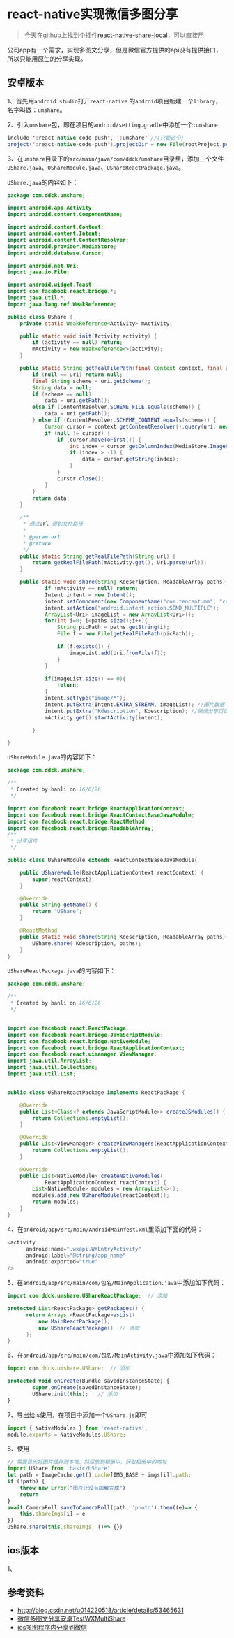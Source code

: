 # react-native实现微信多图分享

>今天在github上找到个插件<a href='https://github.com/kmlidc/react-native-share-local' target='_blank'>react-native-share-local</a>，可以直接用 

公司app有一个需求，实现多图文分享，但是微信官方提供的api没有提供接口，所以只能用原生的分享实现。

## 安卓版本

1、首先用`android studio`打开`react-native` 的`android`项目新建一个`library`，名字叫做：`umshare`。


2、引入`umshare`包，即在项目的`android/setting.gradle`中添加一个`:umshare`

```Java
include ':react-native-code-push', ':umshare' //(只要这个)
project(':react-native-code-push').projectDir = new File(rootProject.projectDir, '../node_modules/react-native-code-push/android/app')
```


3、在`umshare`目录下的`src/main/java/com/ddck/umshare`目录里，添加三个文件`UShare.java`、`UShareModule.java`、`UShareReactPackage.java`。

`UShare.java`的内容如下：

```Java
package com.ddck.umshare;

import android.app.Activity;
import android.content.ComponentName;

import android.content.Context;
import android.content.Intent;
import android.content.ContentResolver;
import android.provider.MediaStore;
import android.database.Cursor;

import android.net.Uri;
import java.io.File;

import android.widget.Toast;
import com.facebook.react.bridge.*;
import java.util.*;
import java.lang.ref.WeakReference;

public class UShare {
    private static WeakReference<Activity> mActivity;

    public static void init(Activity activity) {
        if (activity == null) return;
        mActivity = new WeakReference<>(activity);
    }

    public static String getRealFilePath(final Context context, final Uri uri) {
        if (null == uri) return null;
        final String scheme = uri.getScheme();
        String data = null;
        if (scheme == null)
            data = uri.getPath();
        else if (ContentResolver.SCHEME_FILE.equals(scheme)) {
            data = uri.getPath();
        } else if (ContentResolver.SCHEME_CONTENT.equals(scheme)) {
            Cursor cursor = context.getContentResolver().query(uri, new String[]{MediaStore.Images.ImageColumns.DATA}, null, null, null);
            if (null != cursor) {
                if (cursor.moveToFirst()) {
                    int index = cursor.getColumnIndex(MediaStore.Images.ImageColumns.DATA);
                    if (index > -1) {
                        data = cursor.getString(index);
                    }
                }
                cursor.close();
            }
        }
        return data;
    }

    /**
     * 通过url 得到文件路径
     *
     * @param url
     * @return
     */
    public static String getRealFilePath(String url) {
        return getRealFilePath(mActivity.get(), Uri.parse(url));
    }

    public static void share(String Kdescription, ReadableArray paths){
            if (mActivity == null) return;
            Intent intent = new Intent();
            intent.setComponent(new ComponentName("com.tencent.mm", "com.tencent.mm.ui.tools.ShareToTimeLineUI"));
            intent.setAction("android.intent.action.SEND_MULTIPLE");
            ArrayList<Uri> imageList = new ArrayList<Uri>();
            for(int i=0; i<paths.size();i++){
                String picPath = paths.getString(i);
                File f = new File(getRealFilePath(picPath));

                if (f.exists()) {
                    imageList.add(Uri.fromFile(f));
                }
            }

            if(imageList.size() == 0){
                return;
            }
            intent.setType("image/*");
            intent.putExtra(Intent.EXTRA_STREAM, imageList); //图片数据（支持本地图片的Uri形式）
            intent.putExtra("Kdescription", Kdescription); //微信分享页面，图片上边的描述
            mActivity.get().startActivity(intent);

        }

}
``` 

`UShareModule.java`的内容如下：

```Java
package com.ddck.umshare;

/**
 * Created by banli on 16/6/26.
 */

import com.facebook.react.bridge.ReactApplicationContext;
import com.facebook.react.bridge.ReactContextBaseJavaModule;
import com.facebook.react.bridge.ReactMethod;
import com.facebook.react.bridge.ReadableArray;
/**
 * 分享组件
 */

public class UShareModule extends ReactContextBaseJavaModule{

    public UShareModule(ReactApplicationContext reactContext) {
        super(reactContext);
    }

    @Override
    public String getName() {
        return "UShare";
    }

    @ReactMethod
    public static void share(String Kdescription, ReadableArray paths){
        UShare.share( Kdescription, paths);
    }
}
``` 

`UShareReactPackage.java`的内容如下：

```Java
package com.ddck.umshare;

/**
 * Created by banli on 16/6/26.
 */


import com.facebook.react.ReactPackage;
import com.facebook.react.bridge.JavaScriptModule;
import com.facebook.react.bridge.NativeModule;
import com.facebook.react.bridge.ReactApplicationContext;
import com.facebook.react.uimanager.ViewManager;
import java.util.ArrayList;
import java.util.Collections;
import java.util.List;


public class UShareReactPackage implements ReactPackage {

    @Override
    public List<Class<? extends JavaScriptModule>> createJSModules() {
        return Collections.emptyList();
    }

    @Override
    public List<ViewManager> createViewManagers(ReactApplicationContext reactContext) {
        return Collections.emptyList();
    }

    @Override
    public List<NativeModule> createNativeModules(
            ReactApplicationContext reactContext) {
        List<NativeModule> modules = new ArrayList<>();
        modules.add(new UShareModule(reactContext));
        return modules;
    }
}
``` 

4、在`android/app/src/main/AndroidMainfest.xml`里添加下面的代码：

```Java
<activity
      android:name=".wxapi.WXEntryActivity"
      android:label="@string/app_name"
      android:exported="true"
/>

```
5、在`android/app/src/main/com/包名/MainApplication.java`中添加如下代码：

```Java
import com.ddck.umshare.UShareReactPackage;  // 添加

protected List<ReactPackage> getPackages() {
      return Arrays.<ReactPackage>asList(
          new MainReactPackage(),
          new UShareReactPackage()  // 添加
      );
}
```

6、在`android/app/src/main/com/包名/MainActivity.java`中添加如下代码：

```javascript
import com.ddck.umshare.UShare;  // 添加

protected void onCreate(Bundle savedInstanceState) {
        super.onCreate(savedInstanceState);
        UShare.init(this);   // 添加
}
```

7、导出给js使用，在项目中添加一个`UShare.js`即可

```javascript
import { NativeModules } from 'react-native';
module.exports = NativeModules.UShare;
```

8、使用

```javascript
// 需要首先将图片缓存到本地、然后放到相册中，获取相册中的地址
import UShare from 'basic/UShare'
let path = ImageCache.get().cache[IMG_BASE + imgs[i]].path; 
if (!path) {
    throw new Error("图片还没有加载完成")
    return
}
await CameraRoll.saveToCameraRoll(path, 'photo').then((e)=> {
    this.shareImgs[i] = e
})
UShare.share(this.shareImgs, ()=> {})
```

## ios版本

1、

## 参考资料
- http://blog.csdn.net/u014220518/article/details/53465631
- <a href='https://github.com/JeffWangGithub/TestWXMultiShare' target='_blank'>微信多图文分享安卓TestWXMultiShare</a> 
- <a href='http://www.jianshu.com/p/ce123a2015f9' target='_blank'>ios多图程序内分享到微信
  </a>